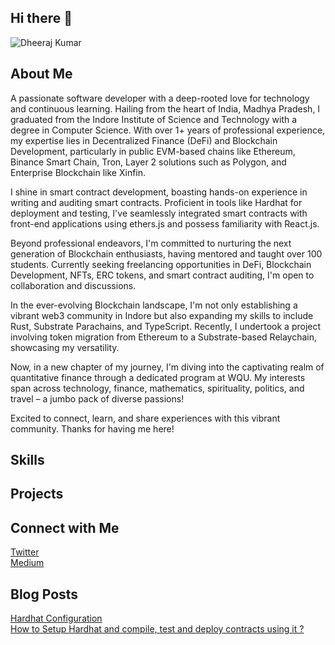 ## Hi there 👋

![Dheeraj Kumar](https://azure-annual-planarian-109.mypinata.cloud/ipfs/QmYRcUf2dPj9uuKr7PgW16FkiW6qg9AFruYFsruwJ8BUsc)

## About Me
A passionate software developer with a deep-rooted love for technology and continuous learning. Hailing from the heart of India, Madhya Pradesh, I graduated from the Indore Institute of Science and Technology with a degree in Computer Science. With over 1+ years of professional experience, my expertise lies in Decentralized Finance (DeFi) and Blockchain Development, particularly in public EVM-based chains like Ethereum, Binance Smart Chain, Tron, Layer 2 solutions such as Polygon, and Enterprise Blockchain like Xinfin.

I shine in smart contract development, boasting hands-on experience in writing and auditing smart contracts. Proficient in tools like Hardhat for deployment and testing, I've seamlessly integrated smart contracts with front-end applications using ethers.js and possess familiarity with React.js.

Beyond professional endeavors, I'm committed to nurturing the next generation of Blockchain enthusiasts, having mentored and taught over 100 students. Currently seeking freelancing opportunities in DeFi, Blockchain Development, NFTs, ERC tokens, and smart contract auditing, I'm open to collaboration and discussions.

In the ever-evolving Blockchain landscape, I'm not only establishing a vibrant web3 community in Indore but also expanding my skills to include Rust, Substrate Parachains, and TypeScript. Recently, I undertook a project involving token migration from Ethereum to a Substrate-based Relaychain, showcasing my versatility.

Now, in a new chapter of my journey, I'm diving into the captivating realm of quantitative finance through a dedicated program at WQU. My interests span across technology, finance, mathematics, spirituality, politics, and travel – a jumbo pack of diverse passions!

Excited to connect, learn, and share experiences with this vibrant community. Thanks for having me here!

## Skills

## Projects

## Connect with Me
<!-- [![<img src='https://imgs.search.brave.com/0onedxgdJWLsAOrzVTbco23TxXLuDJGb_uBUL74bc7k/rs:fit:500:0:0/g:ce/aHR0cHM6Ly91cGxv/YWQud2lraW1lZGlh/Lm9yZy93aWtpcGVk/aWEvY29tbW9ucy9j/L2NhL0xpbmtlZElu/X2xvZ29faW5pdGlh/bHMucG5n' alt='LinkedIn' height='40' width='40'>](https://imgs.search.brave.com/0onedxgdJWLsAOrzVTbco23TxXLuDJGb_uBUL74bc7k/rs:fit:500:0:0/g:ce/aHR0cHM6Ly91cGxv/YWQud2lraW1lZGlh/Lm9yZy93aWtpcGVk/aWEvY29tbW9ucy9j/L2NhL0xpbmtlZElu/X2xvZ29faW5pdGlh/bHMucG5n)](https://www.linkedin.com/in/dheeraj-kumar-yaduwanshi/)   -->
[Twitter](https://twitter.com/imdheeraj28)  
[Medium](https://medium.com/@imdheeraj28)

## Blog Posts
[Hardhat Configuration](https://medium.com/coinmonks/hardhat-configuration-c96415d4fcba)  
[How to Setup Hardhat and compile, test and deploy contracts using it ?](https://medium.com/@imdheeraj28/how-to-setup-hardhat-and-compile-test-and-deploy-contracts-using-it-30b1d57b4602)






<!--
**dheerajkumardk/dheerajkumardk** is a ✨ _special_ ✨ repository because its `README.md` (this file) appears on your GitHub profile.

Here are some ideas to get you started:

- 🔭 I’m currently working on ...
- 🌱 I’m currently learning ...
- 👯 I’m looking to collaborate on ...
- 🤔 I’m looking for help with ...
- 💬 Ask me about ...
- 📫 How to reach me: ...
- 😄 Pronouns: ...
- ⚡ Fun fact: ...
-->
